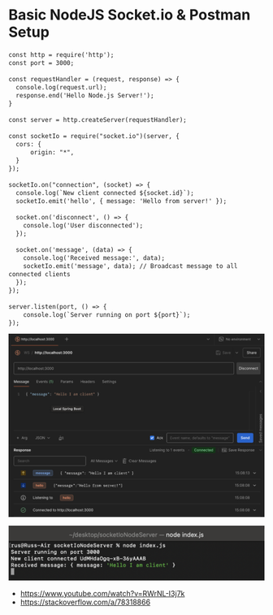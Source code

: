 # Basic NodeJS Socket.io & Postman Setup


```
const http = require('http');
const port = 3000;

const requestHandler = (request, response) => {
  console.log(request.url);
  response.end('Hello Node.js Server!');
}

const server = http.createServer(requestHandler);

const socketIo = require("socket.io")(server, {
  cors: {
      origin: "*",
  }
});

socketIo.on("connection", (socket) => {
  console.log(`New client connected ${socket.id}`);
  socketIo.emit('hello', { message: 'Hello from server!' });

  socket.on('disconnect', () => {
    console.log('User disconnected');
  });

  socket.on('message', (data) => {
    console.log('Received message:', data);
    socketIo.emit('message', data); // Broadcast message to all connected clients
  });
});

server.listen(port, () => {
    console.log(`Server running on port ${port}`);
});
```

![](/Illustrations/Development/socketio_postman_1.png)

![](/Illustrations/Development/socketio_postman_2.png)

- https://www.youtube.com/watch?v=RWrNL-I3j7k
- https://stackoverflow.com/a/78318866

